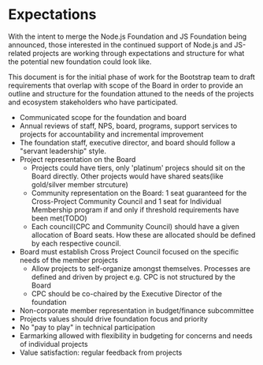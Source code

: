 # Expectations
With the intent to merge the Node.js Foundation and JS Foundation being announced, those interested in the continued support of Node.js and JS-related projects are working through expectations and structure for what the potential new foundation could look like. 

This document is for the initial phase of work for the Bootstrap team to draft requirements that overlap with scope of the Board in order to provide an outline and structure for the foundation attuned to the needs of the projects and ecosystem stakeholders who have participated.

- Communicated scope for the foundation and board
- Annual reviews of staff, NPS, board, programs, support services to projects for accountability and incremental improvement
- The foundation staff, executive director, and board should follow a "servant leadership" style.
- Project representation on the Board
  - Projects could have tiers, only 'platinum' projecs should sit on the Board directly. Other projects would have shared seats(like gold/silver member strcuture)
  - Community representation on the Board: 1 seat guaranteed for the Cross-Project Community Council and 1 seat for Individual Membership program if and only if threshold requirements have been met(TODO)
  - Each council(CPC and Community Council) should have a given allocation of Board seats. How these are allocated should be defined by each respective council.
- Board must establish Cross Project Council focused on the specific needs of the member projects
  - Allow projects to self-organize amongst themselves. Processes are defined and driven by project e.g. CPC is not structured by the Board
  - CPC should be co-chaired by the Executive Director of the foundation
- Non-corporate member representation in budget/finance subcommittee
- Projects values should drive foundation focus and priority
- No "pay to play" in technical participation
- Earmarking allowed with flexibility in budgeting for concerns and needs of individual projects
- Value satisfaction: regular feedback from projects
